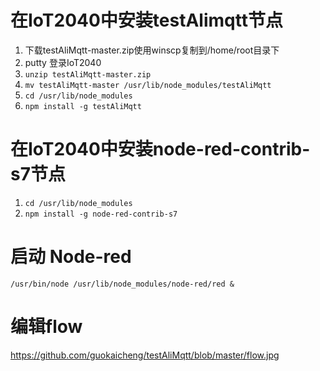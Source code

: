 # 在IoT2040中安装testAlimqtt节点
1. 下载testAliMqtt-master.zip使用winscp复制到/home/root目录下
2. putty 登录IoT2040
3. `unzip testAliMqtt-master.zip`
4. `mv testAliMqtt-master /usr/lib/node_modules/testAliMqtt` 
5. `cd /usr/lib/node_modules`
6. `npm install -g testAliMqtt`
 
# 在IoT2040中安装node-red-contrib-s7节点
1. `cd /usr/lib/node_modules`
2. `npm install -g node-red-contrib-s7`

# 启动 Node-red  
 `/usr/bin/node /usr/lib/node_modules/node-red/red & `
 
# 编辑flow
https://github.com/guokaicheng/testAliMqtt/blob/master/flow.jpg